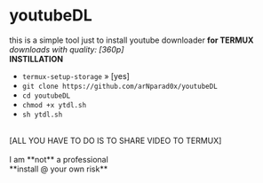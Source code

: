 # youtubeDL
this is a simple tool just to install youtube downloader **for TERMUX**<br>
*downloads with quality: [360p]* <br>
**INSTILLATION**<br>
* `termux-setup-storage`
» [yes]<br>
* `git clone https://github.com/arNparad0x/youtubeDL`
* `cd youtubeDL`
* `chmod +x ytdl.sh`
* `sh ytdl.sh`
<br>
[ALL YOU HAVE TO DO IS TO SHARE VIDEO TO TERMUX]<br>
<br>
I am **not** a professional<br>
**install @ your own risk**
